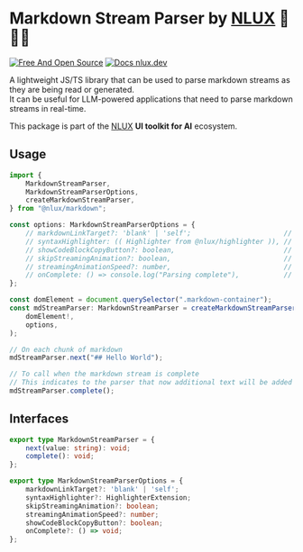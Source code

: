 # Markdown Stream Parser by [NLUX](https://nlux.dev) 🌲✨💬

[![Free And Open Source](https://img.shields.io/badge/Free%20%26%20Open%20Source-%2348c342)](https://github.com/nluxai/nlux) [![Docs nlux.dev](https://img.shields.io/badge/Docs_Website-nlux.dev-%23fa896b)](https://nlux.dev)

A lightweight JS/TS library that can be used to parse markdown streams as they are being read or generated.  
It can be useful for LLM-powered applications that need to parse markdown streams in real-time.

This package is part of the [NLUX](https://nlux.dev) **UI toolkit for AI** ecosystem.

## Usage

```ts
import {
    MarkdownStreamParser,
    MarkdownStreamParserOptions,
    createMarkdownStreamParser,
} from "@nlux/markdown";

const options: MarkdownStreamParserOptions = {
    // markdownLinkTarget?: 'blank' | 'self';                       // default: 'blank'
    // syntaxHighlighter: (( Highlighter from @nlux/highlighter )), // default: undefined — for code blocks syntax highlighting
    // showCodeBlockCopyButton?: boolean,                           // default: true — for code blocks
    // skipStreamingAnimation?: boolean,                            // default: false
    // streamingAnimationSpeed?: number,                            // default: 10 ( milliseconds )
    // onComplete: () => console.log("Parsing complete"),           // triggered after the end of the stream
};

const domElement = document.querySelector(".markdown-container");
const mdStreamParser: MarkdownStreamParser = createMarkdownStreamParser(
    domElement!,
    options,
);

// On each chunk of markdown
mdStreamParser.next("## Hello World");

// To call when the markdown stream is complete
// This indicates to the parser that now additional text will be added
mdStreamParser.complete();
```

## Interfaces

```ts
export type MarkdownStreamParser = {
    next(value: string): void;
    complete(): void;
};
```

```ts
export type MarkdownStreamParserOptions = {
    markdownLinkTarget?: 'blank' | 'self';
    syntaxHighlighter?: HighlighterExtension;
    skipStreamingAnimation?: boolean;
    streamingAnimationSpeed?: number;
    showCodeBlockCopyButton?: boolean;
    onComplete?: () => void;
};
```
